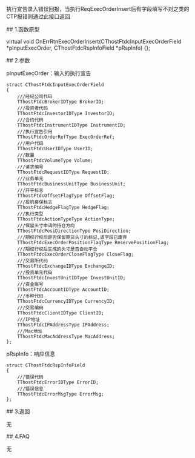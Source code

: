 <p>执行宣告录入错误回报，当执行ReqExecOrderInsert后有字段填写不对之类的CTP报错则通过此接口返回</p>
<span class="anchor" id="bc5805c6-4745-487e-9b67-5efc10704bcf"></span>
## 1.函数原型
<p>virtual void OnErrRtnExecOrderInsert(CThostFtdcInputExecOrderField *pInputExecOrder, CThostFtdcRspInfoField *pRspInfo) {};</p>
<span class="anchor" id="61e7eee5-568a-4dcf-a9a2-cb77099ccd35"></span>
## 2.参数
<p>pInputExecOrder：输入的执行宣告</p>
<pre><code>struct CThostFtdcInputExecOrderField
{
    ///经纪公司代码
    TThostFtdcBrokerIDType BrokerID;
    ///投资者代码
    TThostFtdcInvestorIDType InvestorID;
    ///合约代码
    TThostFtdcInstrumentIDType InstrumentID;
    ///执行宣告引用
    TThostFtdcOrderRefType ExecOrderRef;
    ///用户代码
    TThostFtdcUserIDType UserID;
    ///数量
    TThostFtdcVolumeType Volume;
    ///请求编号
    TThostFtdcRequestIDType RequestID;
    ///业务单元
    TThostFtdcBusinessUnitType BusinessUnit;
    ///开平标志
    TThostFtdcOffsetFlagType OffsetFlag;
    ///投机套保标志
    TThostFtdcHedgeFlagType HedgeFlag;
    ///执行类型
    TThostFtdcActionTypeType ActionType;
    ///保留头寸申请的持仓方向
    TThostFtdcPosiDirectionType PosiDirection;
    ///期权行权后是否保留期货头寸的标记,该字段已废弃
    TThostFtdcExecOrderPositionFlagType ReservePositionFlag;
    ///期权行权后生成的头寸是否自动平仓
    TThostFtdcExecOrderCloseFlagType CloseFlag;
    ///交易所代码
    TThostFtdcExchangeIDType ExchangeID;
    ///投资单元代码
    TThostFtdcInvestUnitIDType InvestUnitID;
    ///资金账号
    TThostFtdcAccountIDType AccountID;
    ///币种代码
    TThostFtdcCurrencyIDType CurrencyID;
    ///交易编码
    TThostFtdcClientIDType ClientID;
    ///IP地址
    TThostFtdcIPAddressType IPAddress;
    ///Mac地址
    TThostFtdcMacAddressType MacAddress;
};
</code></pre>
<p>pRspInfo：响应信息</p>
<pre><code>struct CThostFtdcRspInfoField
{
    ///错误代码
    TThostFtdcErrorIDType ErrorID;
    ///错误信息
    TThostFtdcErrorMsgType ErrorMsg;
};
</code></pre>
<span class="anchor" id="87e12f06-24e1-4632-99b6-2ed39c9c5f3f"></span>
## 3.返回
<p>无</p>
<span class="anchor" id="8b567448-9bc1-444a-ac62-4ac2542387e2"></span>
## 4.FAQ
<p>无</p>
